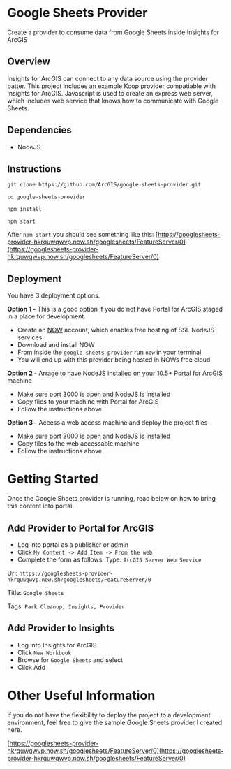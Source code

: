 # Google Sheets Provider
Create a provider to consume data from Google Sheets inside Insights for ArcGIS

## Overview

Insights for ArcGIS can connect to any data source using the provider patter.  This project includes an example Koop provider compatiable with Insights for ArcGIS. 
Javascript is used to create an express web server, which includes web service that knows how to communicate with Google Sheets.  

## Dependencies

* NodeJS

## Instructions

``` git clone https://github.com/ArcGIS/google-sheets-provider.git ```

``` cd google-sheets-provider ```

``` npm install ```

``` npm start ```


After ``` npm start ``` you should see something like this:
[https://googlesheets-provider-hkrquwqwvp.now.sh/googlesheets/FeatureServer/0](https://googlesheets-provider-hkrquwqwvp.now.sh/googlesheets/FeatureServer/0) 


## Deployment 

You have 3 deployment options.  

**Option 1 -** This is a good option if you do not have Portal for ArcGIS staged in a place for development. 

* Create an [NOW](https://zeit.co/now) account, which enables free hosting of SSL NodeJS services
* Download and install NOW
* From inside the ``` google-sheets-provider ``` run ``` now ``` in your terminal
* You will end up with this provider being hosted in NOWs free cloud

**Option 2 -** Arrage to have NodeJS installed on your 10.5+ Portal for ArcGIS machine

* Make sure port 3000 is open and NodeJS is installed
* Copy files to your machine with Portal for ArcGIS
* Follow the instructions above

**Option 3 -** Access a web access machine and deploy the project files

* Make sure port 3000 is open and NodeJS is installed
* Copy files to the web accessable machine
* Follow the instructions above

# Getting Started

Once the Google Sheets provider is running, read below on how to bring this content into portal. 

## Add Provider to Portal for ArcGIS

* Log into portal as a publisher or admin
* Click ``` My Content -> Add Item -> From the web ```
* Complete the form as follows:
Type: ``` ArcGIS Server Web Service ```

Url: ``` https://googlesheets-provider-hkrquwqwvp.now.sh/googlesheets/FeatureServer/0 ```

Title: ``` Google Sheets ```

Tags: ``` Park Cleanup, Insights, Provider ```

## Add Provider to Insights

* Log into Insights for ArcGIS
* Click ``` New Workbook ```
* Browse for ``` Google Sheets ``` and select
* Click Add

# Other Useful Information

If you do not have the flexibility to deploy the project to a development environment, feel free
to give the sample Google Sheets provider I created here.

[https://googlesheets-provider-hkrquwqwvp.now.sh/googlesheets/FeatureServer/0](https://googlesheets-provider-hkrquwqwvp.now.sh/googlesheets/FeatureServer/0) 